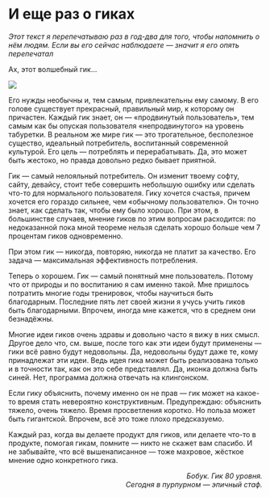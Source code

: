 # И еще раз о гиках

*Этот текст я перепечатываю раз в год-два для того, чтобы напомнить о нём людям. Если вы его сейчас наблюдаете — значит я его опять перепечатал*

Ах, этот волшебный гик...

<a href='/images/2012-08-21-geekery/geeks.jpg'><img src='http://img-fotki.yandex.ru/get/6604/9320383.8/0_7d06a_9fe49a43_L'/></a>

Его нужды необычны и, тем самым, привлекательны ему самому. В его голове существует прекрасный, правильный мир, к которому он причастен. Каждый гик знает, он — «продвинутый пользователь», тем самым как бы опуская пользователя «непродвинутого» на уровень табуретки. В реальном же мире гик — это трогательное, бесполезное существо, идеальный потребитель, воспитанный современной культурой. Его цель — потреблять и перерабатывать. Да, это может быть жестоко, но правда довольно редко бывает приятной.

Гик — самый нелояльный потребитель. Он изменит твоему софту, сайту, девайсу, стоит тебе совершить небольшую ошибку или сделать что-то для нормального пользователя. Гику хочется счастья, причем хочется его гораздо сильнее, чем «обычному пользователю». Он точно знает, как сделать так, чтобы ему было хорошо. При этом, в большинстве случаев, мнение гиков по этим вопросам расходится: по недоказанной пока мной теореме нельзя сделать хорошо больше чем 7 процентам гиков одновременно.

При этом гик — никогда, повторяю, никогда не платит за качество. Его задача — максимальная эффективность потребления.

Теперь о хорошем. Гик — самый понятный мне пользователь. Потому что от природы и по воспитанию я сам именно такой. Мне пришлось потратить многие годы тренировок, чтобы научиться быть благодарным. Последние пять лет своей жизни я учусь учить гиков быть благодарными. Впрочем, иногда мне кажется, что в среднем они безнадёжны.

Многие идеи гиков очень здравы и довольно часто я вижу в них смысл. Другое дело что, см. выше, после того как эти идеи будут применены — гики всё равно будут недовольны. Да, недовольны будут даже те, кому принадлежат эти идеи. Ведь идея гика может быть реализована только и в точности так, как он это себе представлял. Да, иконка должна быть синей. Нет, программа должна отвечать на клингонском.

Если гику объяснить, почему именно он не прав — гик может на какое-то время стать невероятно конструктивным. Предупреждаю: объяснить тяжело, очень тяжело. Время просветления коротко. Но польза может быть гигантской. Впрочем, всё это тоже плохо предсказуемо.

Каждый раз, когда вы делаете продукт для гиков, или делаете что-то в продукте, помогая гикам, помните — никто не скажет вам спасибо. И не забывайте, что всё вышенаписанное — тоже махровое, жёсткое мнение одно конкретного гика.

<div align=right><i>Бобук. Гик 80 уровня.<br/>Сегодня в пурпурном — эпичный стаф.</i></div>
